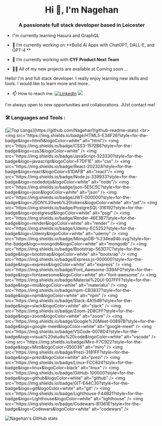 <h1 align="center">Hi 👋, I'm Nagehan</h1>
<h3 align="center">A passionate full stack developer based in Leicester </h3>

- I"m currently learning Hasura and GraphQL
  
- 🔭 I’m currently working on **Build AI Apps with ChatGPT, DALL-E, and GPT-4 **

- 🌱 I’m currently working with  **CYF Product Next Team**

- 👨‍💻 All of my new projects are available at Coming soon   ...


Hello! I'm  and full stack developer. I really enjoy learning new skills and tools. I would like to learn more and more..

- :mailbox: How to reach me: 
[![LinkedIn](https://img.shields.io/badge/linkedin-%230077B5.svg?&style=for-the-badge&logo=linkedin&logoColor=white)](https://www.linkedin.com/in/nagehan-uyumaz-5a4646209/)
[<img src="https://img.shields.io/badge/Gmail-D14836?style=for-the-badge&logo=gmail&logoColor=white" />](mailto:uyumaznagehan@gmail.com)


I'm always open to new opportunities and collaborations. JUst contact me!


### :hammer_and_wrench: Languages and Tools :
[![Top Langs](https://github-readme-stats.vercel.app/api/top-langs/?username=Nagehan1&hide=ruby,)](https://github.com/Nagehan1/github-readme-stats)
<br>
<img src="https://img.shields.io/badge/HTML5-E34F26?style=for-the-badge&logo=html5&logoColor=white" alt="html"/>
<img src="https://img.shields.io/badge/CSS3-1572B6?style=for-the-badge&logo=css3&logoColor=white" />
<img src="https://img.shields.io/badge/JavaScript-323330?style=for-the-badge&logo=javascript&logoColor=F7DF1E" alt="css" />
<img src="https://img.shields.io/badge/React-20232A?style=for-the-badge&logo=react&logoColor=61DAFB" alt="react"/>
<img src="https://img.shields.io/badge/Node.js-339933?style=for-the-badge&logo=nodedotjs&logoColor=white" alt="node"/>
<img src="https://img.shields.io/badge/json-5E5C5C?style=for-the-badge&logo=json&logoColor=white" alt="json" />
<img src="https://img.shields.io/badge/JWT-000000?style=for-the-badge&logo=JSON%20web%20tokens&logoColor=white" alt="jwt"/>
<img src="https://img.shields.io/badge/PostgreSQL-316192?style=for-the-badge&logo=postgresql&logoColor=white" alt="psgl" />
<img src="https://img.shields.io/badge/Render-46E3B7?style=for-the-badge&logo=render&logoColor=white" alt="render" />
<img src="https://img.shields.io/badge/Udemy-EC5252?style=for-the-badge&logo=Udemy&logoColor=white" alt="udemy" />
<img src="https://img.shields.io/badge/MongoDB-%234ea94b.svg?style=for-the-badge&logo=mongodb&logoColor=white" alt="mongodb" />
<img src="https://img.shields.io/badge/Bootstrap-563D7C?style=for-the-badge&logo=bootstrap&logoColor=white" alt="bootsrap" />
<img src="https://img.shields.io/badge/Express.js-000000?style=for-the-badge&logo=express&logoColor=white" alt="express" />
<img src="https://img.shields.io/badge/Font_Awesome-339AF0?style=for-the-badge&logo=fontawesome&logoColor=white" alt="font-awesome" />
<img src="https://img.shields.io/badge/Material%20UI-007FFF?style=for-the-badge&logo=mui&logoColor=white" alt="materialui" />
<img src="https://img.shields.io/badge/npm-CB3837?style=for-the-badge&logo=npm&logoColor=white" alt="npm" />
<img src="https://img.shields.io/badge/Slack-4A154B?style=for-the-badge&logo=slack&logoColor=white" alt="slack"  />
<img src="https://img.shields.io/badge/Zoom-2D8CFF?style=for-the-badge&logo=zoom&logoColor=white" alt="zoom" />
<img src="https://img.shields.io/badge/Google%20Meet-00897B?style=for-the-badge&logo=google-meet&logoColor=white" alt="google-meet" />
<img src="https://img.shields.io/badge/VSCode-0078D4?style=for-the-badge&logo=visual%20studio%20code&logoColor=white" alt="vscode" />
<img src="https://img.shields.io/badge/Miro-F7C922?style=for-the-badge&logo=Miro&logoColor=050036" alt="miro" />
<img src="https://img.shields.io/badge/Prezi-3181FF?style=for-the-badge&logo=prezi&logoColor=white" alt="prezi" />
<img src="https://img.shields.io/badge/Linux-FCC624?style=for-the-badge&logo=linux&logoColor=black" alt="linux" />
<img src="https://img.shields.io/badge/GitHub-100000?style=for-the-badge&logo=github&logoColor=white" alt="github" />
<img src="https://img.shields.io/badge/GIT-E44C30?style=for-the-badge&logo=git&logoColor=white" alt="git" />
<img src="https://img.shields.io/badge/Lighthouse-F44B21?style=for-the-badge&logo=Lighthouse&logoColor=white" alt="lighthouse" />
<img src="https://img.shields.io/badge/Codewars-B1361E?style=for-the-badge&logo=Codewars&logoColor=white" alt="codewars" />
 

![Nagehan's GitHub stats](https://github-readme-stats.vercel.app/api?username=Nagehan1&show_icons=true&theme=radical)
